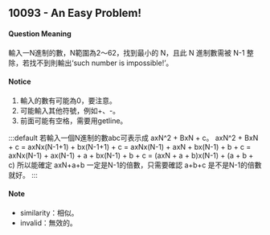 ## 10093 - An Easy Problem!

#### Question Meaning
輸入一N進制的數，N範圍為2～62，找到最小的 N，且此 N 進制數需被 N-1 整除，若找不到則輸出‘such number is impossible!’。

#### Notice
1. 輸入的數有可能為0，要注意。
2. 可能輸入其他符號，例如+、-。
3. 前面可能有空格，需要用getline。

:::default
若輸入一個N進制的數abc可表示成 axN^2 + BxN + c。
axN^2 + BxN + c
= axNx(N-1+1) + bx(N-1+1) + c
= axNx(N-1) + axN + bx(N-1) + b + c
= axNx(N-1) + ax(N-1) + a + bx(N-1) + b + c
= (axN + a + b)x(N-1) + (a + b + c)
所以能確定 axN+a+b 一定是N-1的倍數，只需要確認 a+b+c 是不是N-1的倍數就好。
:::

#### Note
- similarity：相似。
- invalid：無效的。